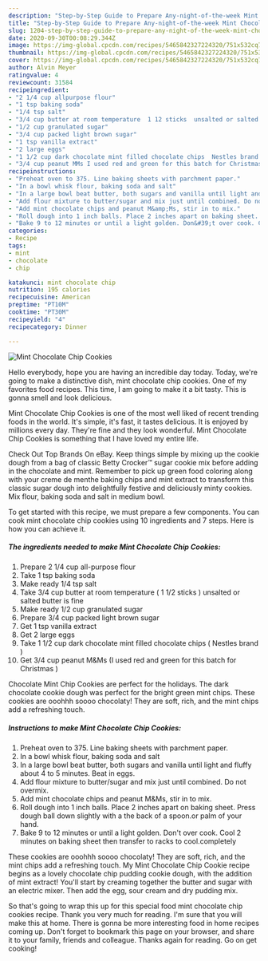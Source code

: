 ```yaml
---
description: "Step-by-Step Guide to Prepare Any-night-of-the-week Mint Chocolate Chip Cookies"
title: "Step-by-Step Guide to Prepare Any-night-of-the-week Mint Chocolate Chip Cookies"
slug: 1204-step-by-step-guide-to-prepare-any-night-of-the-week-mint-chocolate-chip-cookies
date: 2020-09-30T00:08:29.344Z
image: https://img-global.cpcdn.com/recipes/5465842327224320/751x532cq70/mint-chocolate-chip-cookies-recipe-main-photo.jpg
thumbnail: https://img-global.cpcdn.com/recipes/5465842327224320/751x532cq70/mint-chocolate-chip-cookies-recipe-main-photo.jpg
cover: https://img-global.cpcdn.com/recipes/5465842327224320/751x532cq70/mint-chocolate-chip-cookies-recipe-main-photo.jpg
author: Alvin Meyer
ratingvalue: 4
reviewcount: 31584
recipeingredient:
- "2 1/4 cup allpurpose flour"
- "1 tsp baking soda"
- "1/4 tsp salt"
- "3/4 cup butter at room temperature  1 12 sticks  unsalted or salted butter is fine"
- "1/2 cup granulated sugar"
- "3/4 cup packed light brown sugar"
- "1 tsp vanilla extract"
- "2 large eggs"
- "1 1/2 cup dark chocolate mint filled chocolate chips  Nestles brand "
- "3/4 cup peanut MMs I used red and green for this batch for Christmas "
recipeinstructions:
- "Preheat oven to 375. Line baking sheets with parchment paper."
- "In a bowl whisk flour, baking soda and salt"
- "In a large bowl beat butter, both sugars and vanilla until light and fluffy about 4 to  5 minutes. Beat in eggs."
- "Add flour mixture to butter/sugar and mix just until combined. Do not overmix."
- "Add mint chocolate chips and peanut M&amp;Ms, stir in to mix."
- "Roll dough into 1 inch balls. Place 2 inches apart on baking sheet. Press dough ball down slightly with a the back of a spoon.or palm of your hand."
- "Bake 9 to 12 minutes or until a light golden. Don&#39;t over cook. Cool 2 minutes on baking sheet then transfer to racks to cool.completely"
categories:
- Recipe
tags:
- mint
- chocolate
- chip

katakunci: mint chocolate chip 
nutrition: 195 calories
recipecuisine: American
preptime: "PT10M"
cooktime: "PT30M"
recipeyield: "4"
recipecategory: Dinner

---
```



![Mint Chocolate Chip Cookies](https://img-global.cpcdn.com/recipes/5465842327224320/751x532cq70/mint-chocolate-chip-cookies-recipe-main-photo.jpg)

Hello everybody, hope you are having an incredible day today. Today, we're going to make a distinctive dish, mint chocolate chip cookies. One of my favorites food recipes. This time, I am going to make it a bit tasty. This is gonna smell and look delicious.

Mint Chocolate Chip Cookies is one of the most well liked of recent trending foods in the world. It's simple, it's fast, it tastes delicious. It is enjoyed by millions every day. They're fine and they look wonderful. Mint Chocolate Chip Cookies is something that I have loved my entire life.

Check Out Top Brands On eBay. Keep things simple by mixing up the cookie dough from a bag of classic Betty Crocker™ sugar cookie mix before adding in the chocolate and mint. Remember to pick up green food coloring along with your creme de menthe baking chips and mint extract to transform this classic sugar dough into delightfully festive and deliciously minty cookies. Mix flour, baking soda and salt in medium bowl.


To get started with this recipe, we must prepare a few components. You can cook mint chocolate chip cookies using 10 ingredients and 7 steps. Here is how you can achieve it.

<!--inarticleads1-->

##### The ingredients needed to make Mint Chocolate Chip Cookies:

1. Prepare 2 1/4 cup all-purpose flour
1. Take 1 tsp baking soda
1. Make ready 1/4 tsp salt
1. Take 3/4 cup butter at room temperature ( 1 1/2 sticks ) unsalted or salted butter is fine
1. Make ready 1/2 cup granulated sugar
1. Prepare 3/4 cup packed light brown sugar
1. Get 1 tsp vanilla extract
1. Get 2 large eggs
1. Take 1 1/2 cup dark chocolate mint filled chocolate chips ( Nestles brand )
1. Get 3/4 cup peanut M&amp;Ms (I used red and green for this batch for Christmas )


Chocolate Mint Chip Cookies are perfect for the holidays. The dark chocolate cookie dough was perfect for the bright green mint chips. These cookies are ooohhh soooo chocolaty! They are soft, rich, and the mint chips add a refreshing touch. 

<!--inarticleads2-->

##### Instructions to make Mint Chocolate Chip Cookies:

1. Preheat oven to 375. Line baking sheets with parchment paper.
1. In a bowl whisk flour, baking soda and salt
1. In a large bowl beat butter, both sugars and vanilla until light and fluffy about 4 to  5 minutes. Beat in eggs.
1. Add flour mixture to butter/sugar and mix just until combined. Do not overmix.
1. Add mint chocolate chips and peanut M&amp;Ms, stir in to mix.
1. Roll dough into 1 inch balls. Place 2 inches apart on baking sheet. Press dough ball down slightly with a the back of a spoon.or palm of your hand.
1. Bake 9 to 12 minutes or until a light golden. Don&#39;t over cook. Cool 2 minutes on baking sheet then transfer to racks to cool.completely


These cookies are ooohhh soooo chocolaty! They are soft, rich, and the mint chips add a refreshing touch. My Mint Chocolate Chip Cookie recipe begins as a lovely chocolate chip pudding cookie dough, with the addition of mint extract! You&#39;ll start by creaming together the butter and sugar with an electric mixer. Then add the egg, sour cream and dry pudding mix. 

So that's going to wrap this up for this special food mint chocolate chip cookies recipe. Thank you very much for reading. I'm sure that you will make this at home. There is gonna be more interesting food in home recipes coming up. Don't forget to bookmark this page on your browser, and share it to your family, friends and colleague. Thanks again for reading. Go on get cooking!
